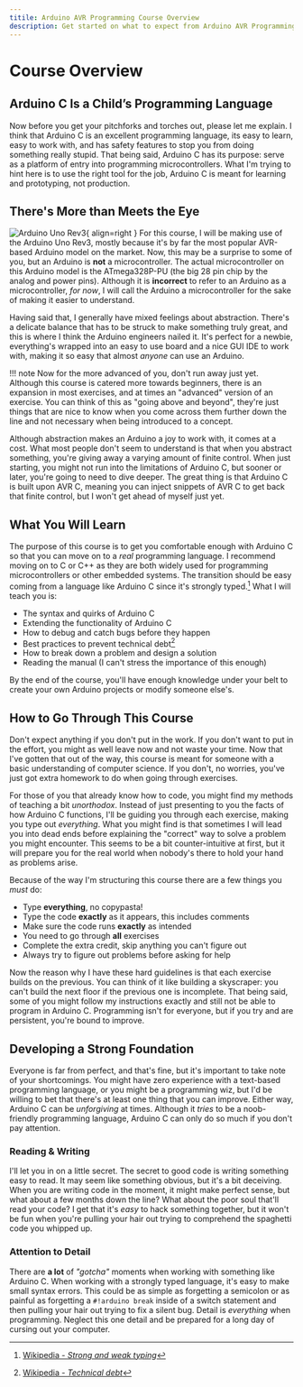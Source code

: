 ```yaml
---
titile: Arduino AVR Programming Course Overview
description: Get started on what to expect from Arduino AVR Programming.
---
```


# Course Overview

## Arduino C Is a Child’s Programming Language

Now before you get your pitchforks and torches out, please let me explain.
I think that Arduino C is an excellent programming language, its easy to learn, easy to work with, and has safety features to stop you from doing something really stupid.
That being said, Arduino C has its purpose: serve as a platform of entry into programming microcontrollers.
What I'm trying to hint here is to use the right tool for the job, Arduino C is meant for learning and prototyping, not production.

## There's More than Meets the Eye

![Arduino Uno Rev3](../assets/images/arduino-uno-rev3.svg){ align=right }
For this course, I will be making use of the Arduino Uno Rev3, mostly because it's by far the most popular AVR-based Arduino model on the market.
Now, this may be a surprise to some of you, but an Arduino is **not** a microcontroller.
The actual microcontroller on this Arduino model is the ATmega328P-PU (the big 28 pin chip by the analog and power pins).
Although it is **incorrect** to refer to an Arduino as a microcontroller, *for now*, I will call the Arduino a microcontroller for the sake of making it easier to understand.

Having said that, I generally have mixed feelings about abstraction.
There's a delicate balance that has to be struck to make something truly great, and this is where I think the Arduino engineers nailed it.
It's perfect for a newbie, everything's wrapped into an easy to use board and a nice GUI IDE to work with, making it so easy that almost *anyone* can use an Arduino.

!!! note
	Now for the more advanced of you, don't run away just yet.
	Although this course is catered more towards beginners, there is an expansion in most exercises, and at times an "advanced" version of an exercise.
	You can think of this as "going above and beyond", they're just things that are nice to know when you come across them further down the line and not necessary when being introduced to a concept.

Although abstraction makes an Arduino a joy to work with, it comes at a cost.
What most people don't seem to understand is that when you abstract something, you're giving away a varying amount of finite control.
When just starting, you might not run into the limitations of Arduino C, but sooner or later, you're going to need to dive deeper.
The great thing is that Arduino C is built upon AVR C, meaning you can inject snippets of AVR C to get back that finite control, but I won't get ahead of myself just yet.

## What You Will Learn

The purpose of this course is to get you comfortable enough with Arduino C so that you can move on to a *real* programming language.
I recommend moving on to C or C++ as they are both widely used for programming microcontrollers or other embedded systems.
The transition should be easy coming from a language like Arduino C since it's strongly typed.[^1]
What I will teach you is:

* The syntax and quirks of Arduino C
* Extending the functionality of Arduino C
* How to debug and catch bugs before they happen
* Best practices to prevent technical debt[^2]
* How to break down a problem and design a solution
* Reading the manual (I can't stress the importance of this enough)

By the end of the course, you'll have enough knowledge under your belt to create your own Arduino projects or modify someone else's.

## How to Go Through This Course

Don't expect anything if you don't put in the work.
If you don't want to put in the effort, you might as well leave now and not waste your time.
Now that I've gotten that out of the way, this course is meant for someone with a basic understanding of computer science.
If you don't, no worries, you've just got extra homework to do when going through exercises.

For those of you that already know how to code, you might find my methods of teaching a bit *unorthodox*.
Instead of just presenting to you the facts of how Arduino C functions, I'll be guiding you through each exercise, making you type out *everything*.
What you might find is that sometimes I will lead you into dead ends before explaining the "correct" way to solve a problem you might encounter.
This seems to be a bit counter-intuitive at first, but it will prepare you for the real world when nobody's there to hold your hand as problems arise.

Because of the way I'm structuring this course there are a few things you *must* do:

* Type **everything**, no copypasta!
* Type the code **exactly** as it appears, this includes comments
* Make sure the code runs **exactly** as intended
* You need to go through **all** exercises
* Complete the extra credit, skip anything you can't figure out
* Always try to figure out problems before asking for help

Now the reason why I have these hard guidelines is that each exercise builds on the previous.
You can think of it like building a skyscraper: you can't build the next floor if the previous one is incomplete.
That being said, some of you might follow my instructions exactly and still not be able to program in Arduino C.
Programming isn't for everyone, but if you try and are persistent, you're bound to improve.

## Developing a Strong Foundation

Everyone is far from perfect, and that's fine, but it's important to take note of your shortcomings.
You might have zero experience with a text-based programming language, or you might be a programming wiz, but I'd be willing to bet that there's at least one thing that you can improve.
Either way, Arduino C can be *unforgiving* at times.
Although it *tries* to be a noob-friendly programming language, Arduino C can only do so much if you don't pay attention.

### Reading & Writing

I'll let you in on a little secret.
The secret to good code is writing something easy to read.
It may seem like something obvious, but it's a bit deceiving.
When you are writing code in the moment, it might make perfect sense, but what about a few months down the line?
What about the poor soul that'll read your code?
I get that it's *easy* to hack something together, but it won't be fun when you're pulling your hair out trying to comprehend the spaghetti code you whipped up.

### Attention to Detail

There are **a lot** of *"gotcha"* moments when working with something like Arduino C.
When working with a strongly typed language, it's easy to make small syntax errors.
This could be as simple as forgetting a semicolon or as painful as forgetting a `#!arduino break` inside of a switch statement and then pulling your hair out trying to fix a silent bug.
Detail is *everything* when programming.
Neglect this one detail and be prepared for a long day of cursing out your computer.

[^1]: [Wikipedia - *Strong and weak typing*](https://en.wikipedia.org/wiki/Strong_and_weak_typing)
[^2]: [Wikipedia - *Technical debt*](https://en.wikipedia.org/wiki/Technical_debt)
